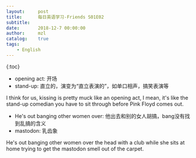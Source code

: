 ```yaml
---
layout:     post
title:      每日英语学习-Friends S01E02
subtitle:   
date:       2018-12-7 00:00:00
author:     mzl
catalog:    true
tags:
    - English
---
```


{:toc}

* opening act: 开场
* stand-up: 直立的，演变为“直立表演的”，如单口相声，搞笑表演等

I think for us, kissing is pretty muck like an opening act, I mean, it's like the stand-up comedian you have to sit through before Pink Floyd comes out.

* He's out banging other women over: 他出去和别的女人胡搞，bang没有找到乱搞的含义
* mastodon: 乳齿象

He's out banging other women over the head with a club while she sits at home trying to get the mastodon smell out of the carpet.